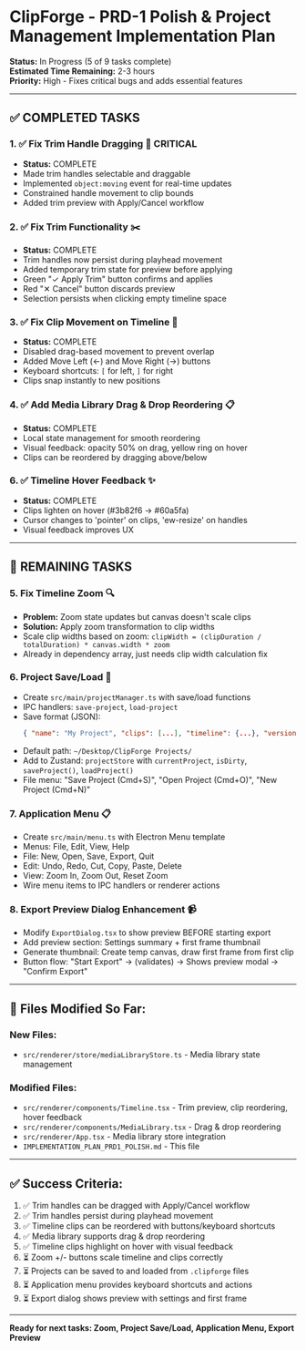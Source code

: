 # ClipForge - PRD-1 Polish & Project Management Implementation Plan

**Status:** In Progress (5 of 9 tasks complete)  
**Estimated Time Remaining:** 2-3 hours  
**Priority:** High - Fixes critical bugs and adds essential features

---

## ✅ **COMPLETED TASKS**

### **1. ✅ Fix Trim Handle Dragging** 🔴 CRITICAL
- **Status:** COMPLETE
- Made trim handles selectable and draggable
- Implemented `object:moving` event for real-time updates
- Constrained handle movement to clip bounds
- Added trim preview with Apply/Cancel workflow

### **2. ✅ Fix Trim Functionality** ✂️
- **Status:** COMPLETE
- Trim handles now persist during playhead movement
- Added temporary trim state for preview before applying
- Green "✓ Apply Trim" button confirms and applies
- Red "✕ Cancel" button discards preview
- Selection persists when clicking empty timeline space

### **3. ✅ Fix Clip Movement on Timeline** 🔄
- **Status:** COMPLETE
- Disabled drag-based movement to prevent overlap
- Added Move Left (←) and Move Right (→) buttons
- Keyboard shortcuts: `[` for left, `]` for right
- Clips snap instantly to new positions

### **4. ✅ Add Media Library Drag & Drop Reordering** 📋
- **Status:** COMPLETE
- Local state management for smooth reordering
- Visual feedback: opacity 50% on drag, yellow ring on hover
- Clips can be reordered by dragging above/below

### **6. ✅ Timeline Hover Feedback** ✨
- **Status:** COMPLETE
- Clips lighten on hover (#3b82f6 → #60a5fa)
- Cursor changes to 'pointer' on clips, 'ew-resize' on handles
- Visual feedback improves UX

---

## 🚧 **REMAINING TASKS**

### **5. Fix Timeline Zoom** 🔍
- **Problem:** Zoom state updates but canvas doesn't scale clips
- **Solution:** Apply zoom transformation to clip widths
- Scale clip widths based on zoom: `clipWidth = (clipDuration / totalDuration) * canvas.width * zoom`
- Already in dependency array, just needs clip width calculation fix

### **6. Project Save/Load** 💾
- Create `src/main/projectManager.ts` with save/load functions
- IPC handlers: `save-project`, `load-project`
- Save format (JSON):
  ```json
  { "name": "My Project", "clips": [...], "timeline": {...}, "version": "1.0" }
  ```
- Default path: `~/Desktop/ClipForge Projects/`
- Add to Zustand: `projectStore` with `currentProject`, `isDirty`, `saveProject()`, `loadProject()`
- File menu: "Save Project (Cmd+S)", "Open Project (Cmd+O)", "New Project (Cmd+N)"

### **7. Application Menu** 📋
- Create `src/main/menu.ts` with Electron Menu template
- Menus: File, Edit, View, Help
- File: New, Open, Save, Export, Quit
- Edit: Undo, Redo, Cut, Copy, Paste, Delete
- View: Zoom In, Zoom Out, Reset Zoom
- Wire menu items to IPC handlers or renderer actions

### **8. Export Preview Dialog Enhancement** 📹
- Modify `ExportDialog.tsx` to show preview BEFORE starting export
- Add preview section: Settings summary + first frame thumbnail
- Generate thumbnail: Create temp canvas, draw first frame from first clip
- Button flow: "Start Export" → (validates) → Shows preview modal → "Confirm Export"

---

## 📝 **Files Modified So Far:**

### **New Files:**
- `src/renderer/store/mediaLibraryStore.ts` - Media library state management

### **Modified Files:**
- `src/renderer/components/Timeline.tsx` - Trim preview, clip reordering, hover feedback
- `src/renderer/components/MediaLibrary.tsx` - Drag & drop reordering
- `src/renderer/App.tsx` - Media library store integration
- `IMPLEMENTATION_PLAN_PRD1_POLISH.md` - This file

---

## ✅ **Success Criteria:**

1. ✅ Trim handles can be dragged with Apply/Cancel workflow
2. ✅ Trim handles persist during playhead movement
3. ✅ Timeline clips can be reordered with buttons/keyboard shortcuts
4. ✅ Media library supports drag & drop reordering
5. ✅ Timeline clips highlight on hover with visual feedback
6. ⏳ Zoom +/- buttons scale timeline and clips correctly
7. ⏳ Projects can be saved to and loaded from `.clipforge` files
8. ⏳ Application menu provides keyboard shortcuts and actions
9. ⏳ Export dialog shows preview with settings and first frame

---

**Ready for next tasks: Zoom, Project Save/Load, Application Menu, Export Preview**
